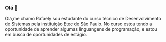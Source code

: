 ### Olá 👋
Olá,me chamo Rafaely  sou estudante do curso técnico de Desenvolvimento de Sistemas pela instituição Etec de São Paulo.
No curso estou tendo a oportunidade de aprender algumas linguangens de programação, e estou em busca de oportunidades de estágio.
<!--
**Rafa1229/Rafa1229** is a ✨ _special_ ✨ repository because its `README.md` (this file) appears on your GitHub profile.

Here are some ideas to get you started:

- 🔭 I’m currently working on ...
- 🌱 I’m currently learning ...
- 👯 I’m looking to collaborate on ...
- 🤔 I’m looking for help with ...
- 💬 Ask me about ...
- 📫 How to reach me: ...
- 😄 Pronouns: ...
- ⚡ Fun fact: ...
-->
